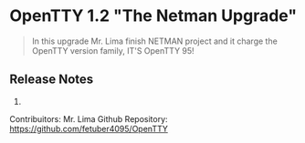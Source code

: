 # OpenTTY 1.2 "The Netman Upgrade"

> In this upgrade Mr. Lima finish 
> NETMAN project and it charge the OpenTTY
> version family, IT'S OpenTTY 95!

## Release Notes

1. 



Contribuitors: Mr. Lima
Github Repository: https://github.com/fetuber4095/OpenTTY